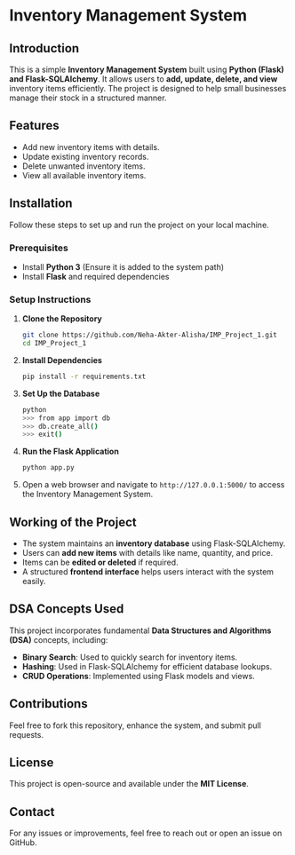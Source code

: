 # Inventory Management System

## Introduction
This is a simple **Inventory Management System** built using **Python (Flask) and Flask-SQLAlchemy**. It allows users to **add, update, delete, and view** inventory items efficiently. The project is designed to help small businesses manage their stock in a structured manner.

## Features
- Add new inventory items with details.
- Update existing inventory records.
- Delete unwanted inventory items.
- View all available inventory items.

## Installation
Follow these steps to set up and run the project on your local machine.

### Prerequisites
- Install **Python 3** (Ensure it is added to the system path)
- Install **Flask** and required dependencies

### Setup Instructions
1. **Clone the Repository**
   ```bash
   git clone https://github.com/Neha-Akter-Alisha/IMP_Project_1.git
   cd IMP_Project_1
   ```
2. **Install Dependencies**
   ```bash
   pip install -r requirements.txt
   ```
3. **Set Up the Database**
   ```bash
   python
   >>> from app import db
   >>> db.create_all()
   >>> exit()
   ```
4. **Run the Flask Application**
   ```bash
   python app.py
   ```
5. Open a web browser and navigate to `http://127.0.0.1:5000/` to access the Inventory Management System.

## Working of the Project
- The system maintains an **inventory database** using Flask-SQLAlchemy.
- Users can **add new items** with details like name, quantity, and price.
- Items can be **edited or deleted** if required.
- A structured **frontend interface** helps users interact with the system easily.

## DSA Concepts Used
This project incorporates fundamental **Data Structures and Algorithms (DSA)** concepts, including:
- **Binary Search**: Used to quickly search for inventory items.
- **Hashing**: Used in Flask-SQLAlchemy for efficient database lookups.
- **CRUD Operations**: Implemented using Flask models and views.

## Contributions
Feel free to fork this repository, enhance the system, and submit pull requests.

## License
This project is open-source and available under the **MIT License**.

## Contact
For any issues or improvements, feel free to reach out or open an issue on GitHub.

